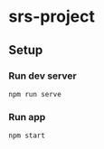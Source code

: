 srs-project
===========

Setup
-----

### Run dev server

```
npm run serve
```

### Run app

```
npm start
```
